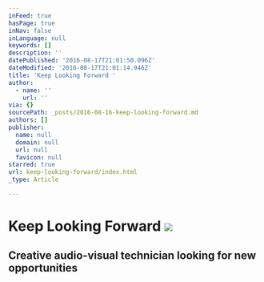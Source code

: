 ```yaml
---
inFeed: true
hasPage: true
inNav: false
inLanguage: null
keywords: []
description: ''
datePublished: '2016-08-17T21:01:50.096Z'
dateModified: '2016-08-17T21:01:14.946Z'
title: 'Keep Looking Forward '
author:
  - name: ''
    url: ''
via: {}
sourcePath: _posts/2016-08-16-keep-looking-forward.md
authors: []
publisher:
  name: null
  domain: null
  url: null
  favicon: null
starred: true
url: keep-looking-forward/index.html
_type: Article

---
```

# Keep Looking Forward ![](https://the-grid-user-content.s3-us-west-2.amazonaws.com/881adfab-382e-400f-823b-e7292e8bf529.jpg)

## Creative audio-visual technician looking for new opportunities
